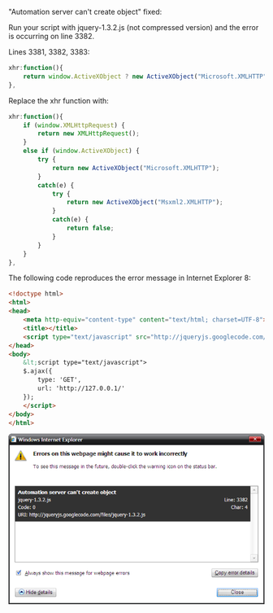 "Automation server can't create object" fixed:

Run your script with jquery-1.3.2.js (not compressed version) and the error is occurring on line 3382.

Lines 3381, 3382, 3383:
```javascript
xhr:function(){
	return window.ActiveXObject ? new ActiveXObject("Microsoft.XMLHTTP") : new XMLHttpRequest();
},
```

Replace the xhr function with:
```javascript
xhr:function(){
	if (window.XMLHttpRequest) {
		return new XMLHttpRequest();
	}
	else if (window.ActiveXObject) {
		try {
			return new ActiveXObject("Microsoft.XMLHTTP");
		}
		catch(e) {
			try {
				return new ActiveXObject("Msxml2.XMLHTTP");
			}
			catch(e) {
				return false;
			}
		}
	}
},
```

The following code reproduces the error message in Internet Explorer 8:
```html
<!doctype html>
<html>
<head>
	<meta http-equiv="content-type" content="text/html; charset=UTF-8">
	<title></title>
	<script type="text/javascript" src="http://jqueryjs.googlecode.com/files/jquery-1.3.2.js"></script>
</head>
<body>
	&lt;script type="text/javascript">
	$.ajax({
		type: 'GET',
		url: 'http://127.0.0.1/'
	});
	</script>
</body>
</html>
```

<img alt="image" src="/img/uploads/2009-10/Iq0Wu.png" />
